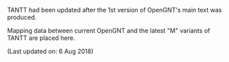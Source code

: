 TANTT had been updated after the 1st version of OpenGNT's main text was produced.  

Mapping data between current OpenGNT and the latest "M" variants of TANTT are placed here.  

(Last updated on: 6 Aug 2018)
